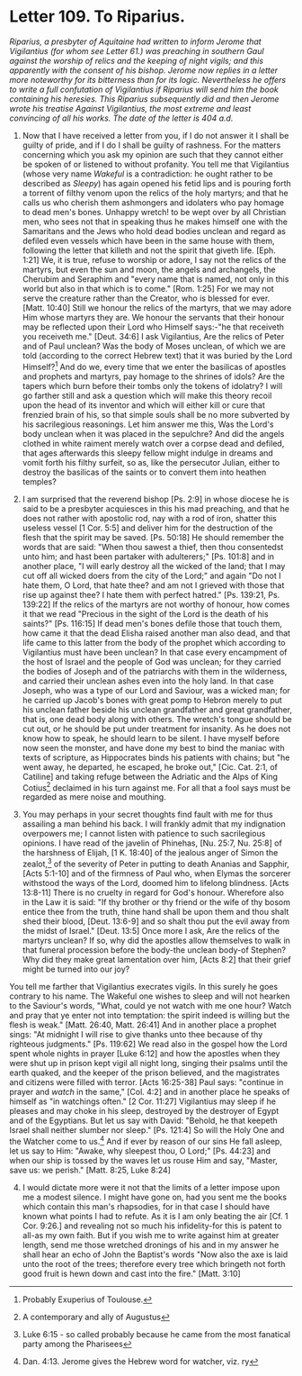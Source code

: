 <h1>Letter 109. To Riparius.</h1>

<p><i>Riparius, a presbyter of Aquitaine had written to inform Jerome that Vigilantius (for whom see Letter 61.) was preaching in southern Gaul against the worship of relics and the keeping of night vigils; and this apparently with the consent of his bishop. Jerome now replies in a letter more noteworthy for its bitterness than for its logic. Nevertheless he offers to write a full confutation of Vigilantius if Riparius will send him the book containing his heresies. This Riparius subsequently did and then Jerome wrote his treatise <I>Against Vigilantius</I>, the most extreme and least convincing of all his works. The date of the letter is 404 a.d.</i></p>

1. Now that I have received a letter from you, if I do not answer it I shall be guilty of pride, and if I do I shall be guilty of rashness. For the matters concerning which you ask my opinion are such that they cannot either be spoken of or listened to without profanity. You tell me that Vigilantius (whose very name <I>Wakeful</I> is a contradiction: he ought rather to be described as <I>Sleepy</I>) has again opened his fetid lips and is pouring forth a torrent of filthy venom upon the relics of the holy martyrs; and that he calls us who cherish them ashmongers and idolaters who pay homage to dead men's bones. Unhappy wretch! to be wept over by all Christian men, who sees not that in speaking thus he makes himself one with the Samaritans and the Jews who hold dead bodies unclean and regard as defiled even vessels which have been in the same house with them, following the letter that killeth and not the spirit that giveth life. [Eph. 1:21] We, it is true, refuse to worship or adore, I say not the relics of the martyrs, but even the sun and moon, the angels and archangels, the Cherubim and Seraphim and "every name that is named, not only in this world but also in that which is to come." [Rom. 1:25] For we may not serve the creature rather than the Creator, who is blessed for ever. [Matt. 10:40] Still we honour the relics of the martyrs, that we may adore Him whose martyrs they are. We honour the servants that their honour may be reflected upon their Lord who Himself says:-"he that receiveth you receiveth me." [Deut. 34:6] I ask Vigilantius, Are the relics of Peter and of Paul unclean? Was the body of Moses unclean, of which we are told (according to the correct Hebrew text) that it was buried by the Lord Himself?[^P4204_1133868] And do we, every time that we enter the basilicas of apostles and prophets and martyrs, pay homage to the shrines of idols? Are the tapers which burn before their tombs only the tokens of idolatry? I will go farther still and ask a question which will make this theory recoil upon the head of its inventor and which will either kill or cure that frenzied brain of his, so that simple souls shall be no more subverted by his sacrilegious reasonings. Let him answer me this, Was the Lord's body unclean when it was placed in the sepulchre? And did the angels clothed in white raiment merely watch over a corpse dead and defiled, that ages afterwards this sleepy fellow might indulge in dreams and vomit forth his filthy surfeit, so as, like the persecutor Julian, either to destroy the basilicas of the saints or to convert them into heathen temples?

2. I am surprised that the reverend bishop [Ps. 2:9] in whose diocese he is said to be a presbyter acquiesces in this his mad preaching, and that he does not rather with apostolic rod, nay with a rod of iron, shatter this useless vessel [1 Cor. 5:5] and deliver him for the destruction of the flesh that the spirit may be saved. [Ps. 50:18] He should remember the words that are said: "When thou sawest a thief, then thou consentedst unto him; and hast been partaker with adulterers;" [Ps. 101:8] and in another place, "I will early destroy all the wicked of the land; that I may cut off all wicked doers from the city of the Lord;" and again "Do not I hate them, O Lord, that hate thee? and am not I grieved with those that rise up against thee? I hate them with perfect hatred." [Ps. 139:21, Ps. 139:22] If the relics of the martyrs are not worthy of honour, how comes it that we read "Precious in the sight of the Lord is the death of his saints?" [Ps. 116:15] If dead men's bones defile those that touch them, how came it that the dead Elisha raised another man also dead, and that life came to this latter from the body of the prophet which according to Vigilantius must have been unclean? In that case every encampment of the host of Israel and the people of God was unclean; for they carried the bodies of Joseph and of the patriarchs with them in the wilderness, and carried their unclean ashes even into the holy land. In that case Joseph, who was a type of our Lord and Saviour, was a wicked man; for he carried up Jacob's bones with great pomp to Hebron merely to put his unclean father beside his unclean grandfather and great grandfather, that is, one dead body along with others. The wretch's tongue should be cut out, or he should be put under treatment for insanity. As he does not know how to speak, he should learn to be silent. I have myself before now seen the monster, and have done my best to bind the maniac with texts of scripture, as Hippocrates binds his patients with chains; but "he went away, he departed, he escaped, he broke out," [Cic. Cat. 2:1, of Catiline] and taking refuge between the Adriatic and the Alps of King Cotius[^P4213_1136987] declaimed in his turn against me. For all that a fool says must be regarded as mere noise and mouthing.

3. You may perhaps in your secret thoughts find fault with me for thus assailing a man behind his back. I will frankly admit that my indignation overpowers me; I cannot listen with patience to such sacrilegious opinions. I have read of the javelin of Phinehas, [Nu. 25:7, Nu. 25:8] of the harshness of Elijah, [1 K. 18:40] of the jealous anger of Simon the zealot,[^P4217_1137525] of the severity of Peter in putting to death Ananias and Sapphir, [Acts 5:1-10] and of the firmness of Paul who, when Elymas the sorcerer withstood the ways of the Lord, doomed him to lifelong blindness. [Acts 13:8-11] There is no cruelty in regard for God's honour. Wherefore also in the Law it is said: "If thy brother or thy friend or the wife of thy bosom entice thee from the truth, thine hand shall be upon them and thou shalt shed their blood, [Deut. 13:6-9] and so shalt thou put the evil away from the midst of Israel." [Deut. 13:5] Once more I ask, Are the relics of the martyrs unclean? If so, why did the apostles allow themselves to walk in that funeral procession before the body-the unclean body-of Stephen? Why did they make great lamentation over him, [Acts 8:2] that their grief might be turned into our joy?

You tell me farther that Vigilantius execrates vigils. In this surely he goes contrary to his name. The Wakeful one wishes to sleep and will not hearken to the Saviour's words, "What, could ye not watch with me one hour? Watch and pray that ye enter not into temptation: the spirit indeed is willing but the flesh is weak." [Matt. 26:40, Matt. 26:41] And in another place a prophet sings: "At midnight I will rise to give thanks unto thee because of thy righteous judgments." [Ps. 119:62] We read also in the gospel how the Lord spent whole nights in prayer [Luke 6:12] and how the apostles when they were shut up in prison kept vigil all night long, singing their psalms until the earth quaked, and the keeper of the prison believed, and the magistrates and citizens were filled with terror. [Acts 16:25-38] Paul says: "continue in prayer and <I>watch</I> in the same," [Col. 4:2] and in another place he speaks of himself as "in watchings often." [2 Cor. 11:27] Vigilantius may sleep if he pleases and may choke in his sleep, destroyed by the destroyer of Egypt and of the Egyptians. But let us say with David: "Behold, he that keepeth Israel shall neither slumber nor sleep." [Ps. 121:4] So will the Holy One and the Watcher come to us.[^P4231_1139819]  And if ever by reason of our sins He fall asleep, let us say to Him: "Awake, why sleepest thou, O Lord;" [Ps. 44:23] and when our ship is tossed by the waves let us rouse Him and say, "Master, save us: we perish." [Matt. 8:25, Luke 8:24] 

4. I would dictate more were it not that the limits of a letter impose upon me a modest silence. I might have gone on, had you sent me the books which contain this man's rhapsodies, for in that case I should have known what points I had to refute. As it is I am only beating the air [Cf. 1 Cor. 9:26.] and revealing not so much his infidelity-for this is patent to all-as my own faith. But if you wish me to write against him at greater length, send me those wretched dronings of his and in my answer he shall hear an echo of John the Baptist's words "Now also the axe is laid unto the root of the trees; therefore every tree which bringeth not forth good fruit is hewn down and cast into the fire." [Matt. 3:10]

[^P4204_1133868]:
	Probably Exuperius of Toulouse.

[^P4213_1136987]:
	A contemporary and ally of Augustus

[^P4217_1137525]:
	Luke 6:15 - so called probably because he came from the most fanatical party among the Pharisees

[^P4231_1139819]:
	Dan. 4:13. Jerome gives the Hebrew word for watcher, viz. ry